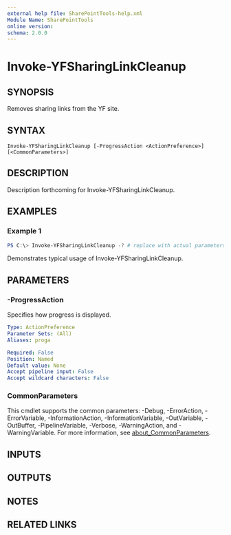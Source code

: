 ```yaml
---
external help file: SharePointTools-help.xml
Module Name: SharePointTools
online version:
schema: 2.0.0
---
```


# Invoke-YFSharingLinkCleanup

## SYNOPSIS
Removes sharing links from the YF site.

## SYNTAX

```
Invoke-YFSharingLinkCleanup [-ProgressAction <ActionPreference>] [<CommonParameters>]
```

## DESCRIPTION
Description forthcoming for Invoke-YFSharingLinkCleanup.

## EXAMPLES

### Example 1
```powershell
PS C:\> Invoke-YFSharingLinkCleanup -? # replace with actual parameters
```

Demonstrates typical usage of Invoke-YFSharingLinkCleanup.

## PARAMETERS

### -ProgressAction
Specifies how progress is displayed.

```yaml
Type: ActionPreference
Parameter Sets: (All)
Aliases: proga

Required: False
Position: Named
Default value: None
Accept pipeline input: False
Accept wildcard characters: False
```

### CommonParameters
This cmdlet supports the common parameters: -Debug, -ErrorAction, -ErrorVariable, -InformationAction, -InformationVariable, -OutVariable, -OutBuffer, -PipelineVariable, -Verbose, -WarningAction, and -WarningVariable. For more information, see [about_CommonParameters](http://go.microsoft.com/fwlink/?LinkID=113216).

## INPUTS

## OUTPUTS

## NOTES

## RELATED LINKS
